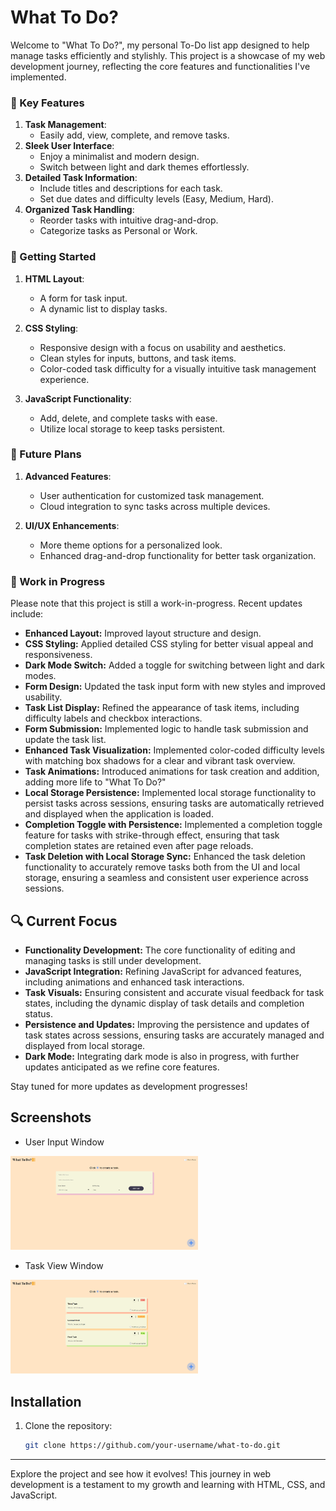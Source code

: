 # What To Do?

Welcome to "What To Do?", my personal To-Do list app designed to help manage tasks efficiently and stylishly. This project is a showcase of my web development journey, reflecting the core features and functionalities I've implemented.

### 🎯 Key Features

1. **Task Management**: 
    - Easily add, view, complete, and remove tasks.
2. **Sleek User Interface**:
    - Enjoy a minimalist and modern design.
    - Switch between light and dark themes effortlessly.
3. **Detailed Task Information**:
    - Include titles and descriptions for each task.
    - Set due dates and difficulty levels (Easy, Medium, Hard).
4. **Organized Task Handling**:
    - Reorder tasks with intuitive drag-and-drop.
    - Categorize tasks as Personal or Work.

### 🚀 Getting Started

1. **HTML Layout**:
    - A form for task input.
    - A dynamic list to display tasks.

2. **CSS Styling**:
    - Responsive design with a focus on usability and aesthetics.
    - Clean styles for inputs, buttons, and task items.
    - Color-coded task difficulty for a visually intuitive task management experience.

3. **JavaScript Functionality**:
    - Add, delete, and complete tasks with ease.
    - Utilize local storage to keep tasks persistent.

### 🔮 Future Plans

1. **Advanced Features**:
    - User authentication for customized task management.
    - Cloud integration to sync tasks across multiple devices.

2. **UI/UX Enhancements**:
    - More theme options for a personalized look.
    - Enhanced drag-and-drop functionality for better task organization.

### 🚧 Work in Progress

Please note that this project is still a work-in-progress. Recent updates include:

- **Enhanced Layout:** Improved layout structure and design.
- **CSS Styling:** Applied detailed CSS styling for better visual appeal and responsiveness.
- **Dark Mode Switch:** Added a toggle for switching between light and dark modes.
- **Form Design:** Updated the task input form with new styles and improved usability.
- **Task List Display:** Refined the appearance of task items, including difficulty labels and checkbox interactions.
- **Form Submission:** Implemented logic to handle task submission and update the task list.
- **Enhanced Task Visualization:** Implemented color-coded difficulty levels with matching box shadows for a clear and vibrant task overview.
- **Task Animations:** Introduced animations for task creation and addition, adding more life to "What To Do?"
- **Local Storage Persistence:** Implemented local storage functionality to persist tasks across sessions, ensuring tasks are automatically retrieved and displayed when the application is loaded.
- **Completion Toggle with Persistence:** Implemented a completion toggle feature for tasks with strike-through effect, ensuring that task completion states are retained even after page reloads.
- **Task Deletion with Local Storage Sync:** Enhanced the task deletion functionality to accurately remove tasks both from the UI and local storage, ensuring a seamless and consistent user experience across sessions.

## 🔍 Current Focus

- **Functionality Development:** The core functionality of editing and managing tasks is still under development.
- **JavaScript Integration:** Refining JavaScript for advanced features, including animations and enhanced task interactions.
- **Task Visuals:** Ensuring consistent and accurate visual feedback for task states, including the dynamic display of task details and completion status.
- **Persistence and Updates:** Improving the persistence and updates of task states across sessions, ensuring tasks are accurately managed and displayed from local storage.
- **Dark Mode:** Integrating dark mode is also in progress, with further updates anticipated as we refine core features.


Stay tuned for more updates as development progresses!

## Screenshots

- User Input Window

<img src="screenshots\user-input-container.png" alt="Screenshot" style="max-width: 300px; height: auto;"/>

- Task View Window

<img src="screenshots\task-view-window.png" alt="Screenshot" style="max-width: 300px; height: auto;"/>

## Installation

1. Clone the repository:
   ```bash
   git clone https://github.com/your-username/what-to-do.git

---

Explore the project and see how it evolves! This journey in web development is a testament to my growth and learning with HTML, CSS, and JavaScript.

